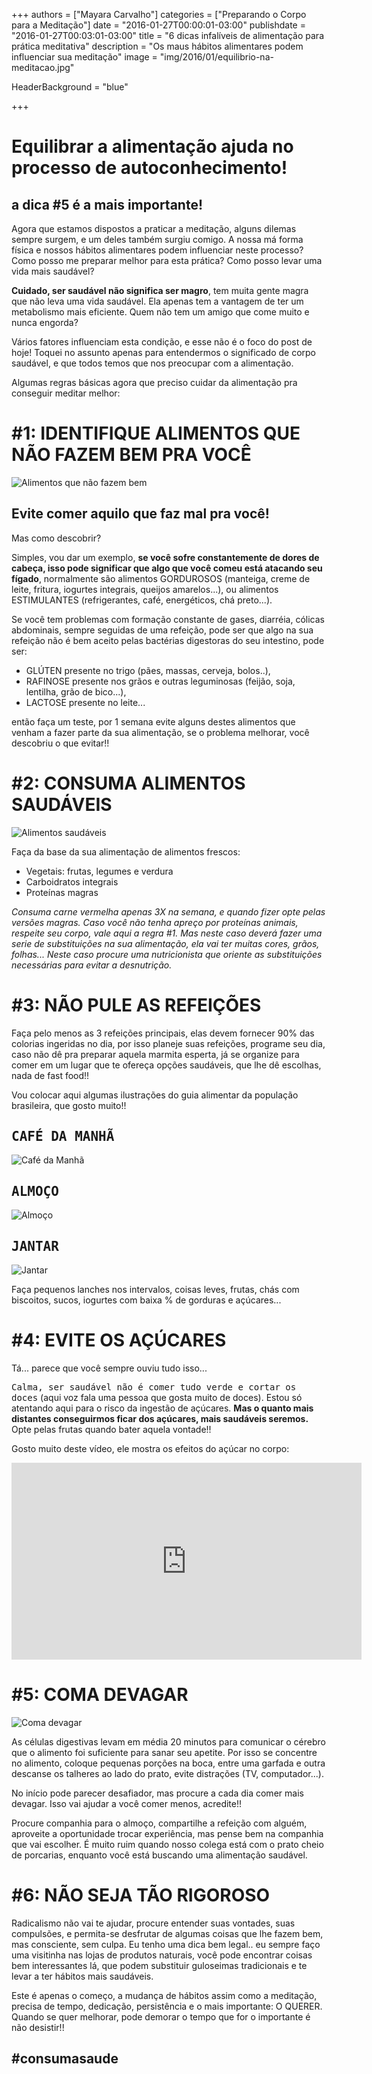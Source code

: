 +++
authors = ["Mayara Carvalho"]
categories = ["Preparando o Corpo para a Meditação"]
date = "2016-01-27T00:00:01-03:00"
publishdate = "2016-01-27T00:03:01-03:00"
title = "6 dicas infalíveis de alimentação para prática meditativa"
description = "Os maus hábitos alimentares podem influenciar sua meditação"
image = "img/2016/01/equilibrio-na-meditacao.jpg"

HeaderBackground = "blue"

+++


# Equilibrar a alimentação ajuda no processo de autoconhecimento!

## a dica #5 é a mais importante!


Agora que estamos dispostos a praticar a meditação, alguns dilemas sempre surgem, e um deles também surgiu comigo. A nossa má forma física e nossos hábitos alimentares podem influenciar neste processo? Como posso me preparar melhor para esta prática? Como posso levar uma vida mais saudável?

**Cuidado, ser saudável não significa ser magro**, tem muita gente magra que não leva uma vida saudável. Ela apenas tem a vantagem de ter um metabolismo mais eficiente. Quem não tem um amigo que come muito e nunca engorda?

Vários fatores influenciam esta condição, e esse não é o foco do post de hoje! Toquei no assunto apenas para entendermos o significado de corpo saudável, e que todos temos que nos preocupar com a alimentação.

Algumas regras básicas agora que preciso cuidar da alimentação pra conseguir meditar melhor:

# #1: IDENTIFIQUE ALIMENTOS QUE NÃO FAZEM BEM PRA VOCÊ

![Alimentos que não fazem bem](https://s3-sa-east-1.amazonaws.com/blog.autoconexao.org.br/img/2016/01/alimentos-que-nao-fazem-bem.jpg)

## Evite comer aquilo que faz mal pra você!

Mas como descobrir?

Simples, vou dar um exemplo, **se você sofre constantemente de dores de cabeça, isso pode significar que algo que você comeu está atacando seu fígado**, normalmente são alimentos GORDUROSOS (manteiga, creme de leite, fritura, iogurtes integrais, queijos amarelos...), ou alimentos ESTIMULANTES (refrigerantes, café, energéticos, chá preto...).

Se você tem problemas com formação constante de gases, diarréia, cólicas abdominais, sempre seguidas de uma refeição, pode ser que algo na sua refeição não é bem aceito pelas bactérias digestoras do seu intestino, pode ser:

- GLÚTEN presente no trigo (pães, massas, cerveja, bolos..),
- RAFINOSE presente nos grãos e outras leguminosas (feijão, soja, lentilha, grão de bico...),
- LACTOSE presente no leite...

então faça um teste, por 1 semana evite alguns destes alimentos que venham a fazer parte da sua alimentação, se o problema melhorar, você descobriu o que evitar!!

#  #2: CONSUMA ALIMENTOS SAUDÁVEIS

![Alimentos saudáveis](https://s3-sa-east-1.amazonaws.com/blog.autoconexao.org.br/img/2016/01/alimentos-saudaveis.jpg)

Faça da base da sua alimentação de alimentos frescos:

- Vegetais: frutas, legumes e verdura
- Carboidratos integrais
- Proteínas magras

*Consuma carne vermelha apenas 3X na semana, e quando fizer opte pelas versões magras. Caso você não tenha apreço por proteínas animais, respeite seu corpo, vale aqui a regra #1. Mas neste caso deverá fazer uma serie de substituições na sua alimentação, ela vai ter muitas cores, grãos, folhas... Neste caso procure uma nutricionista que oriente as substituições necessárias para evitar a desnutrição.*

# #3: NÃO PULE AS REFEIÇÕES

Faça pelo menos as 3 refeições principais, elas devem fornecer 90% das colorias ingeridas no dia, por isso planeje suas refeições, programe seu dia, caso não dê pra preparar aquela marmita esperta, já se organize para comer em um lugar que te ofereça opções saudáveis, que lhe dê escolhas, nada de fast food!!

Vou colocar aqui algumas ilustrações do guia alimentar da população brasileira, que gosto muito!!

## <kbd>CAFÉ DA MANHÃ</kbd>

![Café da Manhã](https://s3-sa-east-1.amazonaws.com/blog.autoconexao.org.br/img/2016/01/cafe-da-manha.jpg)

## <kbd>ALMOÇO</kbd>

![Almoço](https://s3-sa-east-1.amazonaws.com/blog.autoconexao.org.br/img/2016/01/almoco.jpg)

## <kbd>JANTAR</kbd>

![Jantar](https://s3-sa-east-1.amazonaws.com/blog.autoconexao.org.br/img/2016/01/jantar.jpg)

Faça pequenos lanches nos intervalos, coisas leves, frutas, chás com biscoitos, sucos, iogurtes com baixa % de gorduras e açúcares...

# #4: EVITE OS AÇÚCARES

Tá... parece que você sempre ouviu tudo isso...

<kbd>Calma, ser saudável não é comer tudo verde e cortar os doces</kbd> (aqui voz fala uma pessoa que gosta muito de doces). Estou só atentando aqui para o risco da ingestão de açúcares. **Mas o quanto mais distantes conseguirmos ficar dos açúcares, mais saudáveis seremos.** Opte pelas frutas quando bater aquela vontade!!

Gosto muito deste vídeo, ele mostra os efeitos do açúcar no corpo:

<iframe width="560" height="315" src="https://www.youtube.com/embed/Tac1tbU2O5s" frameborder="0" allowfullscreen></iframe>


# #5: COMA DEVAGAR

![Coma devagar](https://s3-sa-east-1.amazonaws.com/blog.autoconexao.org.br/img/2016/01/coma-devagar.jpg)

As células digestivas levam em média 20 minutos para comunicar o cérebro que o alimento foi suficiente para sanar seu apetite. Por isso se concentre no alimento, coloque pequenas porções na boca, entre uma garfada e outra descanse os talheres ao lado do prato, evite distrações (TV, computador...).

No início pode parecer desafiador, mas procure a cada dia comer mais devagar. Isso vai ajudar a você comer menos, acredite!!

Procure companhia para o almoço, compartilhe a refeição com alguém, aproveite a oportunidade trocar experiência, mas pense bem na companhia que vai escolher. É muito ruim quando nosso colega está com o prato cheio de porcarias, enquanto você está buscando uma alimentação saudável.

# #6: NÃO SEJA TÃO RIGOROSO

Radicalismo não vai te ajudar, procure entender suas vontades, suas compulsões, e permita-se desfrutar de algumas coisas que lhe fazem bem, mas consciente, sem culpa. Eu tenho uma dica bem legal.. eu sempre  faço uma visitinha nas lojas de produtos naturais, você pode encontrar coisas bem interessantes lá, que podem substituir guloseimas tradicionais e te levar a ter hábitos mais saudáveis.


Este é apenas o começo, a mudança de hábitos assim como a meditação, precisa de tempo, dedicação, persistência e o mais importante: O QUERER. Quando se quer melhorar, pode demorar o tempo que for o importante é não desistir!!

## #consumasaude
